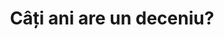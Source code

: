 ---
title: 'Câți ani are un deceniu?'
optiune1: '50'
optiune2: '10'
optiune3: '100'
optiune4: '1000'
correctOption: '10'
---